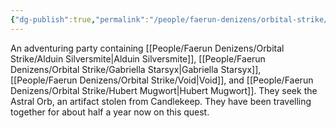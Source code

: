 ```yaml
---
{"dg-publish":true,"permalink":"/people/faerun-denizens/orbital-strike/orbital-strike/","tags":["Faerun","Group"]}
---
```


An adventuring party containing [[People/Faerun Denizens/Orbital Strike/Alduin Silversmite\|Alduin Silversmite]], [[People/Faerun Denizens/Orbital Strike/Gabriella Starsyx\|Gabriella Starsyx]], [[People/Faerun Denizens/Orbital Strike/Void\|Void]], and [[People/Faerun Denizens/Orbital Strike/Hubert Mugwort\|Hubert Mugwort]].  They seek the Astral Orb, an artifact stolen from Candlekeep.  They have been travelling together for about half a year now on this quest.  